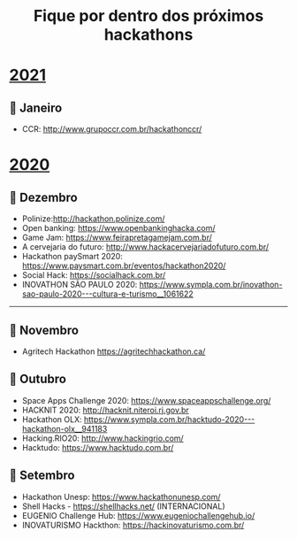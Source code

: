 <br />
    <h1 align="center">Fique por dentro dos próximos hackathons </h1>

# [2021](#2021)
## :rocket: Janeiro
- CCR: http://www.grupoccr.com.br/hackathonccr/



# [2020](#2020)
## :rocket: Dezembro
- Polinize:http://hackathon.polinize.com/
- Open banking: https://www.openbankinghacka.com/
- Game Jam: https://www.feirapretagamejam.com.br/
- A cervejaria do futuro: http://www.hackacervejariadofuturo.com.br/
- Hackathon paySmart 2020: https://www.paysmart.com.br/eventos/hackathon2020/
- Social Hack: https://socialhack.com.br/
- INOVATHON SÃO PAULO 2020: https://www.sympla.com.br/inovathon-sao-paulo-2020---cultura-e-turismo__1061622
------

## :rocket: Novembro
- Agritech Hackathon https://agritechhackathon.ca/ 



## :rocket: Outubro
- Space Apps Challenge 2020: https://www.spaceappschallenge.org/
- HACKNIT 2020: http://hacknit.niteroi.rj.gov.br
- Hackathon OLX: https://www.sympla.com.br/hacktudo-2020---hackathon-olx__941183
- Hacking.RIO20: http://www.hackingrio.com/
- Hacktudo: https://www.hacktudo.com.br/



## :rocket: Setembro
- Hackathon Unesp:  https://www.hackathonunesp.com/
- Shell Hacks - https://shellhacks.net/ (INTERNACIONAL)
- EUGENIO Challenge Hub: https://www.eugeniochallengehub.io/
- INOVATURISMO Hackthon: https://hackinovaturismo.com.br/
